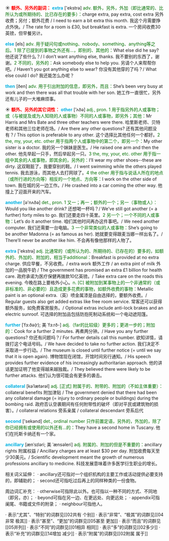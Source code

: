 ☀ <font color="red">**额外、另外的副词：**</font>
<font color="sky blue">**extra**</font> ['ekstrə] 
<font color="rgb(227, 108, 9)">adv. 额外，另外，外加（即比通常的、比所认为或所期待的、比已存在的要多）：</font>charge extra, pay extra, cost extra 另外收费；另付；额外花费 / I need to earn a bit extra this month. 我这个月需要挣点外快。/ The rate for a room is £30, but breakfast is extra. 一个房间收费30英镑，但早餐另计。

<font color="sky blue">**else**</font> [els] 
<font color="rgb(227, 108, 9)">adv. 用于疑问句或nothing、nobody、something、anything等之后。1 除了已提到的事物之外还有…，即别的、其他的：</font>What else did he say? 他还说了些什么？/ I don’t want anything else, thanks. 我不要别的东西了，谢谢。<font color="rgb(227, 108, 9)">2 不同的，另外的：</font>Ask somebody else to help you. 另请个人来帮帮你吧。/ Haven’t you got anything else to wear? 你没有其他穿的了吗？/ What else could I do? 我还能怎么办呢？

<font color="sky blue">**then**</font> [ðen] 
<font color="rgb(227, 108, 9)">adv. 用于引出附加的信息，即另外，而且：</font>She’s been very busy at work and then there was all that trouble with her son. 她工作一直很忙，另外还有儿子的一大堆麻烦事。

☀ <font color="red">**额外、另外的其它词性：**</font>
<font color="sky blue">**other**</font> ['ʌðə] 
<font color="rgb(227, 108, 9)">adj., pron. 1 用于指另外的人或事物；或（与被提及或为人知晓的人或事物）不同的人或事物，即另外；其他：</font>Mr Harris and Mrs Bate and three other teachers were there. 哈里斯老师、贝特老师和其他三位老师在场。/ Are there any other questions? 还有其他问题没有？/ This option is preferable to any other. 这个选择比其他任何一个都好。<font color="rgb(227, 108, 9)">2 the, my, your, etc. other 用于指两个人或事物中的第二个，即另一个：</font>My other sister is a doctor. 我的另一个妹妹是医生。/ He raised one arm and then the other. 他先举起一只手，然后举起另一只。<font color="rgb(227, 108, 9)">3 the, my, your, etc. other 用于指一组中其余的人或事物，即其余的，另外的：</font>I’ll wear my other shoes--these are dirty. 这双鞋脏了，我要穿别的鞋。/ I went swimming while the others played tennis. 我去游泳，而其他人去打网球了。<font color="rgb(227, 108, 9)">4 the other 用于指与说话人所在的地点（或所行进的方向等）相反的一个地点、方向等：</font>I work on the other side of town. 我在城的另一边工作。/ He crashed into a car coming the other way. 他撞上了迎面开来的汽车。

<font color="sky blue">**another**</font> [ə'nʌðə] 
<font color="rgb(227, 108, 9)">det., pron. 1 又一；再一；额外的一个；另一（事物或人）：</font>Would you like another drink? 还想喝一杯吗？/ We’ve still got another (= a further) forty miles to go. 我们还要走四十英里。<font color="rgb(227, 108, 9)">2 另一个；一个不同的人或事物：</font>Let’s do it another time. 咱们其他时间再办这件事吧。/ We need another computer. 我们还需要一台电脑。<font color="rgb(227, 108, 9)">3 一个非常类似的人或事物：</font>She’s going to be another Madonna (= as famous as her). 她就要变得跟麦当娜一样出名了。/ There’ll never be another like him. 不会再有像他那样的人物了。

<font color="sky blue">**extra**</font> ['ekstrə] 
<font color="rgb(227, 108, 9)">adj. 比通常的（或所认为的、所期待的、已存在的）要多的，如额外的、外加的、附加的，相当于additional：</font>Breakfast is provided at no extra charge. 供应早餐，不另收费。/ extra work 额外工作 / an extra pint of milk 外加的一品脱牛奶 / The government has promised an extra £1 billion for health care. 政府承诺为医疗保健再拨款10亿英镑。/ Take extra care on the roads this evening. 今晚在路上要格外小心。<font color="rgb(227, 108, 9)">n. [C] 被附加到某事物上的一个非通常的（或非标准的、非必要的）且造成更多花费的事物，如额外收费的事物：</font>Metallic paint is an optional extra.（英）喷金属漆是自由选择的，要额外收费。/ Regular guests also get added extras like free room service. 常客还可以获得额外服务，如免费客房服务。/ Optional extras include anti-lock brakes and an electric sunroof. 可选择的附加品包括防抱死制动系统和一个电动遮阳篷。
            
<font color="sky blue">**further**</font> [ˈfɜ:ðə(r); 美 ˈfɜ:rð-]
<font color="rgb(227, 108, 9)">adj.（far的比较级）更多的；更进一步的；附加的：</font>Cook for a further 2 minutes. 再煮两分钟。/ Have you any further questions? 你还有问题吗？/ For further details call this number. 欲知详情，请拨打这个电话号码。/ We have decided to take no further action. 我们决定不采取进一步行动。/ The museum is closed until further notice (= until we say that it is open again). 博物馆现在闭馆，开馆时间另行通知。/ His speech provides further evidence of his increasingly authoritarian approach. 他的讲话更加证明了他变得越来越独裁。/ They believed there were likely to be further attacks. 他们认为很可能会有更多的袭击。          

<font color="sky blue">**collateral**</font> [kəˈlætərəl]
<font color="rgb(227, 108, 9)">adj. [正式] 附属于的、附带的、附加的（不如主体重要）：</font>collateral benefits 附加津贴 / The government denied that there had been any collateral damage (= injury to ordinary people or buildings) during the bombing raid. 政府否认空袭期间有任何附带性的破坏（即对平民或建筑物的损害）。/ collateral relations 旁系亲属 / collateral descendant 旁系后代

<font color="sky blue">**second**</font> ['sekənd] 
<font color="rgb(227, 108, 9)">det., ordinal number 只作前置定语，另外的，外加的，除了你已经拥有或使用的以外还有…的：</font>They have a second home in Tuscany. 他们在托斯卡纳还有一个家。
           
<font color="sky blue">**ancillary**</font> [ænˈsɪləri; 美 ˈænsəleri]
<font color="rgb(227, 108, 9)">adj. 附属的、附加的但是不重要的：</font>ancillary rights 附属权益 / Ancillary charges are at least $30 per day. 附加收费每天至少30美元。/ Scientific development meant the growth of numerous professions ancillary to medicine. 科技发展意味着许多医学衍生职业的增长。

相关词义延伸：
· ancillary还可指对一个组织机构的主要工作或活动提供必要支持的，即辅助的；
· second还可指吃过后再上的同样种类的一份食物。

周边词汇补充：
· otherwise可指除此以外。也可指以一种不同的方式、不同地（即另，亦）；
· beyond可指在另一边、在更远处、向更远处；
· appendix可指阑尾、书籍或文件的附录；
· neighbour可指他人。

· 表示“尤其”、“特别”的词群见[[02共有 个别]]
· 表示“非常”、“极其”的词群见[[04非常 极其]]
· 表示“甚至”、“更加”的词群见[[05甚至 更加]]
· 表示“而且”的词群见[[05并列]]
· 表示“不同”的词群见[[01相异 相同]]
· 表示“多”的词群见[[02多少]]
· 表示“补充”的词群见[[14增加 减少]]
· 表示“附属”的词群见[[02附属 属于]]